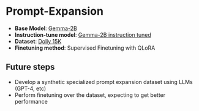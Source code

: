 # Prompt-Expansion


- **Base Model**: [Gemma-2B](https://huggingface.co/google/gemma-2b)
- **Instruction-tune model**: [Gemma-2B instruction tuned](https://huggingface.co/rootacess/gemma-instruction-tuned)
- **Dataset**: [Dolly 15K](https://huggingface.co/datasets/databricks/databricks-dolly-15k)
- **Finetuning method**: Supervised Finetuning with QLoRA

## Future steps
- Develop a synthetic specialized prompt expansion dataset using LLMs (GPT-4, etc)
- Perform finetuning over the dataset, expecting to get better performance
